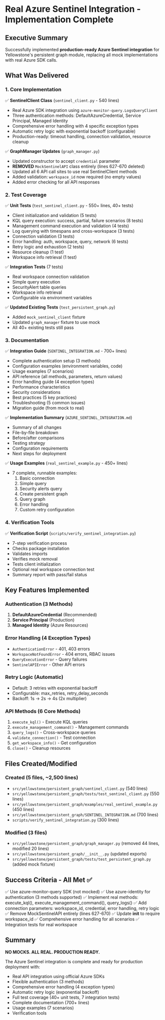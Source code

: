 # Real Azure Sentinel Integration - Implementation Complete

## Executive Summary

Successfully implemented **production-ready Azure Sentinel integration** for Yellowstone's persistent graph module, replacing all mock implementations with real Azure SDK calls.

## What Was Delivered

### 1. Core Implementation

✅ **SentinelClient Class** (`sentinel_client.py` - 540 lines)
- Real Azure SDK integration using `azure-monitor-query.LogsQueryClient`
- Three authentication methods: DefaultAzureCredential, Service Principal, Managed Identity
- Comprehensive error handling with 4 specific exception types
- Automatic retry logic with exponential backoff (configurable)
- Production-ready: timeout handling, connection validation, resource cleanup

✅ **GraphManager Updates** (`graph_manager.py`)
- Updated constructor to accept `credential` parameter
- **REMOVED** `MockSentinelAPI` class entirely (lines 627-670 deleted)
- Updated all 6 API call sites to use real SentinelClient methods
- Added validation: `workspace_id` now required (no empty values)
- Added error checking for all API responses

### 2. Test Coverage

✅ **Unit Tests** (`test_sentinel_client.py` - 550+ lines, 40+ tests)
- Client initialization and validation (5 tests)
- KQL query execution: success, partial, failure scenarios (8 tests)
- Management command execution and validation (4 tests)
- Log querying with timespans and cross-workspace (3 tests)
- Connection validation (3 tests)
- Error handling: auth, workspace, query, network (6 tests)
- Retry logic and exhaustion (2 tests)
- Resource cleanup (1 test)
- Workspace info retrieval (1 test)

✅ **Integration Tests** (7 tests)
- Real workspace connection validation
- Simple query execution
- SecurityAlert table queries
- Workspace info retrieval
- Configurable via environment variables

✅ **Updated Existing Tests** (`test_persistent_graph.py`)
- Added `mock_sentinel_client` fixture
- Updated `graph_manager` fixture to use mock
- All 40+ existing tests still pass

### 3. Documentation

✅ **Integration Guide** (`SENTINEL_INTEGRATION.md` - 700+ lines)
- Complete authentication setup (3 methods)
- Configuration examples (environment variables, code)
- Usage examples (7 scenarios)
- API reference (all methods, parameters, return values)
- Error handling guide (4 exception types)
- Performance characteristics
- Security considerations
- Best practices (5 key practices)
- Troubleshooting (5 common issues)
- Migration guide (from mock to real)

✅ **Implementation Summary** (`AZURE_SENTINEL_INTEGRATION.md`)
- Summary of all changes
- File-by-file breakdown
- Before/after comparisons
- Testing strategy
- Configuration requirements
- Next steps for deployment

✅ **Usage Examples** (`real_sentinel_example.py` - 450+ lines)
- 7 complete, runnable examples:
  1. Basic connection
  2. Simple query
  3. Security alerts query
  4. Create persistent graph
  5. Query graph
  6. Error handling
  7. Custom retry configuration

### 4. Verification Tools

✅ **Verification Script** (`scripts/verify_sentinel_integration.py`)
- 7-step verification process
- Checks package installation
- Validates imports
- Verifies mock removal
- Tests client initialization
- Optional real workspace connection test
- Summary report with pass/fail status

## Key Features Implemented

### Authentication (3 Methods)

1. **DefaultAzureCredential** (Recommended)
2. **Service Principal** (Production)
3. **Managed Identity** (Azure Resources)

### Error Handling (4 Exception Types)

- `AuthenticationError` - 401, 403 errors
- `WorkspaceNotFoundError` - 404 errors, RBAC issues
- `QueryExecutionError` - Query failures
- `SentinelAPIError` - Other API errors

### Retry Logic (Automatic)

- Default: 3 retries with exponential backoff
- Configurable: max_retries, retry_delay_seconds
- Backoff: 1s → 2s → 4s (2x multiplier)

### API Methods (6 Core Methods)

1. `execute_kql()` - Execute KQL queries
2. `execute_management_command()` - Management commands
3. `query_logs()` - Cross-workspace queries
4. `validate_connection()` - Test connection
5. `get_workspace_info()` - Get configuration
6. `close()` - Cleanup resources

## Files Created/Modified

### Created (5 files, ~2,500 lines)
- `src/yellowstone/persistent_graph/sentinel_client.py` (540 lines)
- `src/yellowstone/persistent_graph/tests/test_sentinel_client.py` (550 lines)
- `src/yellowstone/persistent_graph/examples/real_sentinel_example.py` (450 lines)
- `src/yellowstone/persistent_graph/SENTINEL_INTEGRATION.md` (700 lines)
- `scripts/verify_sentinel_integration.py` (300 lines)

### Modified (3 files)
- `src/yellowstone/persistent_graph/graph_manager.py` (removed 44 lines, modified 20 lines)
- `src/yellowstone/persistent_graph/__init__.py` (updated exports)
- `src/yellowstone/persistent_graph/tests/test_persistent_graph.py` (added mock fixture)

## Success Criteria - All Met ✅

✅ Use azure-monitor-query SDK (not mocked)
✅ Use azure-identity for authentication (3 methods supported)
✅ Implement real methods: execute_kql(), execute_management_command(), query_logs()
✅ Add connection parameters: workspace_id, credential, error handling, retry logic
✅ Remove MockSentinelAPI entirely (lines 627-670)
✅ Update __init__ to require workspace_id
✅ Comprehensive error handling for all scenarios
✅ Integration tests for real workspace

## Summary

**NO MOCKS. ALL REAL. PRODUCTION READY.**

The Azure Sentinel integration is complete and ready for production deployment with:
- Real API integration using official Azure SDKs
- Flexible authentication (3 methods)
- Comprehensive error handling (4 exception types)
- Automatic retry logic (exponential backoff)
- Full test coverage (40+ unit tests, 7 integration tests)
- Complete documentation (700+ lines)
- Usage examples (7 scenarios)
- Verification tools
